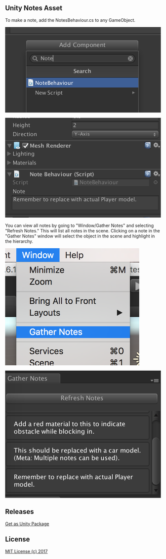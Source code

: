 ## Unity Notes Asset  

To make a note, add the NotesBehaviour.cs to any GameObject.

![](https://github.com/0x4d4147/readme-images/blob/master/NotesForUnity/Screen%20Shot%202017-07-22%20at%2011.40.10%20PM.png?raw=true)  

![](https://github.com/0x4d4147/readme-images/blob/master/NotesForUnity/Screen%20Shot%202017-07-22%20at%2011.51.17%20PM.png?raw=true)

You can view all notes by going to "Window/Gather Notes" and selecting "Refresh Notes." This will list all notes in the scene. Clicking on a note in the "Gather Notes" window will select the object in the scene and highlight in the hierarchy.


![](https://github.com/0x4d4147/readme-images/blob/master/NotesForUnity/Screen%20Shot%202017-07-22%20at%2011.51.51%20PM.png?raw=true)  

![](https://github.com/0x4d4147/readme-images/blob/master/NotesForUnity/Screen%20Shot%202017-07-22%20at%2011.51.40%20PM.png?raw=true)  

## Releases  

[Get as Unity Package](https://github.com/0x4d4147/NotesForUnity/releases)  

## License  
[MIT License (c) 2017](https://github.com/0x4d4147/NotesForUnity/blob/master/LICENSE)  
